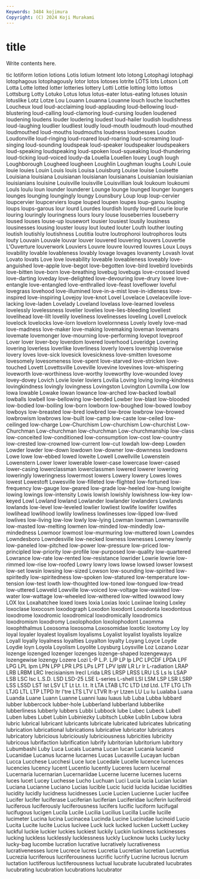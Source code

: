 ```yaml
---
Keywords: 3484 kojimura
Copyright: (C) 2024 Koji Murakami
---
```


# title

Write contents here.



tic lotiform lotion lotions Lotis lotium lotment
loto lotong Lotophagi lotophagi lotophagous lotophagously lotor lotos lotoses lotrite
LOTS lots Lotson Lott Lotta Lotte lotted lotter lotteries lottery
Lotti Lottie lotting lotto lottos Lottsburg Lotty Lotuko Lotus lotus
lotus-eater lotus-eating lotuses lotusin lotuslike Lotz Lotze Lou Louann Louanna
Louanne louch louche louchettes Loucheux loud loud-acclaiming loud-applauding loud-bellowing loud-blustering
loud-calling loud-clamoring loud-cursing louden loudened loudening loudens louder loudering loudest
loud-hailer loudish loudishness loud-laughing loudlier loudliest loudly loud-mouth loudmouth loud-mouthed
loudmouthed loud-mouths loudmouths loudness loudnesses Loudon Loudonville loud-ringing loud-roared loud-roaring
loud-screaming loud-singing loud-sounding loudspeak loud-speaker loudspeaker loudspeakers loud-speaking loudspeaking loud-spoken
loud-squeaking loud-thundering loud-ticking loud-voiced loudy-da Louella Louellen louey Lough lough
Loughborough Lougheed lougheen Loughlin Loughman loughs Louhi Louie louie louies
Louin Louis louis Louisa Louisburg Louise louise Louisette Louisiana louisiana
Louisianan louisianan louisianans Louisianian louisianian louisianians louisine Louisville louisville Louisvillian
louk loukoum loukoumi Louls loulu loun lounder lounderer Lounge lounge
lounged lounger loungers lounges lounging loungingly loungy Lounsbury Loup loup
loup-cervier loupcervier loupcerviers loupe louped loupen loupes loup-garou louping loups
loups-garous lour lourd Lourdes lourdish lourdy loured Lourie lourie louring
louringly louringness lours loury louse louseberries louseberry loused louses louse-up
lousewort lousier lousiest lousily lousiness lousinesses lousing louster lousy lout
louted louter Louth louther louting loutish loutishly loutishness Loutitia loutre
loutrophoroi loutrophoros louts louty Louvain Louvale louvar louver louvered louvering
louvers Louvertie L'Ouverture louverwork Louviers Louvre louvre louvred louvres Loux
Louys lovability lovable lovableness lovably lovage lovages lovanenty Lovash lovat
Lovato lovats Love love loveability loveable loveableness loveably love-anguished love-apple
love-begot love-begotten love-bird lovebird lovebirds love-bitten love-born love-breathing lovebug lovebugs
love-crossed loved love-darting loveday love-delighted love-devouring love-drury lovee love-entangle love-entangled
love-enthralled love-feast loveflower loveful lovegrass lovehood love-illumined love-in-a-mist love-in-idleness love-inspired
love-inspiring Lovejoy love-knot Lovel Lovelace Lovelaceville love-lacking love-laden Lovelady Loveland
lovelass love-learned loveless lovelessly lovelessness lovelier lovelies love-lies-bleeding loveliest lovelihead
love-lilt lovelily loveliness lovelinesses loveling Lovell Lovelock lovelock lovelocks love-lorn
lovelorn lovelornness Lovely lovely love-mad love-madness love-maker love-making lovemaking loveman
lovemans lovemate lovemonger love-mourning love-performing lovepot loveproof Lover lover lover-boy
loverdom lovered loverhood Loveridge Lovering lovering loverless loverlike loverliness loverly
lovers lovership loverwise lovery loves love-sick lovesick lovesickness love-smitten lovesome
lovesomely lovesomeness love-spent love-starved love-stricken love-touched Lovett Lovettsville Loveville lovevine
lovevines love-whispering loveworth love-worthiness love-worthy loveworthy love-wounded lovey lovey-dovey Lovich
Lovie lovier loviers Lovilia Loving loving loving-kindness lovingkindness lovingly lovingness
Lovingston Lovington Lovmilla Low low lowa lowable Lowake lowan lowance
low-arched low-backed lowball lowballs lowbell low-bellowing low-bended Lowber low-blast low-blooded
low-bodied low-boiling low-born lowborn low-boughed low-bowed lowboy lowboys low-breasted low-bred
lowbred low-brow lowbrow low-browed lowbrowism lowbrows low-built low-camp low-caste low-ceiled
low-ceilinged low-charge Low-Churchism Low-churchism Low-churchist Low-Churchman Low-churchman low-churchman Low-churchmanship low-class
low-conceited low-conditioned low-consumption low-cost low-country low-crested low-crowned low-current low-cut lowdah
low-deep Lowden Lowder lowder low-down lowdown low-downer low-downness lowdowns Lowe
lowe low-ebbed lowed loweite Lowell Lowellville Lowenstein Lowenstern Lower lower
lowerable lower-case lowercase lower-cased lower-casing lowerclassman lowerclassmen lowered lowerer lowering
loweringly loweringness lowermost lowers Lowery lowery Lowes lowes lowest Lowestoft
Lowesville low-filleted low-flighted low-fortuned low-frequency low-gauge low-geared low-grade low-heeled low-hung
lowigite lowing lowings low-intensity Lowis lowish lowishly lowishness low-key low-keyed
Lowl Lowland lowland Lowlander lowlander lowlanders Lowlands lowlands low-level low-leveled
lowlier lowliest lowlife lowlifer lowlifes lowlihead lowlihood lowlily lowliness lowlinesses
low-lipped low-lived lowlives low-living low-low lowly low-lying Lowman lowman Lowmansville
low-masted low-melting lowmen low-minded low-mindedly low-mindedness Lowmoor lowmost low-murmuring low-muttered
lown Lowndes Lowndesboro Lowndesville low-necked lowness lownesses Lowney lownly low-paneled
low-pitched low-power low-pressure low-priced low-principled low-priority low-profile low-purposed low-quality low-quartered
Lowrance low-rate low-rented low-resistance lowrider Lowrie lowrie low-rimmed low-rise low-roofed
Lowry lowry lows lowse lowsed lowser lowsest low-set lowsin lowsing
low-sized Lowson low-sounding low-spirited low-spiritedly low-spiritedness low-spoken low-statured low-temperature low-tension
low-test lowth low-thoughted low-toned low-tongued low-tread low-uttered Lowveld Lowville low-voiced
low-voltage low-waisted low-water low-wattage low-wheeled low-withered low-witted lowwood lowy LOX
lox Loxahatchee loxed loxes loxia Loxias loxic Loxiinae loxing Loxley
loxoclase loxocosm loxodograph Loxodon loxodont Loxodonta loxodontous loxodrome loxodromic loxodromical
loxodromically loxodromics loxodromism loxodromy Loxolophodon loxolophodont Loxomma loxophthalmus Loxosoma loxosoma
Loxosomidae loxotic loxotomy Loy loy loyal loyaler loyalest loyalism loyalisms
Loyalist loyalist loyalists loyalize Loyall loyally loyalness loyalties Loyalton loyalty
Loyang Loyce Loyde Loydie loyn Loyola Loyolism Loyolite Loysburg Loysville
Loz Lozano Lozar lozenge lozenged lozenger lozenges lozenge-shaped lozengeways lozengewise
lozengy Lozere Lozi L-P L.P. L/P LP lp LPC LPCDF
LPDA LPF LPG LPL lpm LPN LPP LPR LPS LPs
LPT LPV lpW LR Lr lr L-radiation LRAP LRB LRBM
LRC lrecisianism lrecl Lrida LRS LRSP LRSS LRU LS Ls
ls LSAP LSB LSC lsc L.S.D. LSD LSD-25 LSE L-series
L-shell LSI LSM LSP LSR LSRP LSS LSSD LST lst
LSV LT Lt Lt. l.t. lt LTA LTAB LTC LTD
Ltd Ltd. LTF LTG LTh LTJG LTL LTP LTPD ltr
l'tre LTS LTV LTVR lt-yr Ltzen LU Lu lu Lualaba
Luana Luanda Luane Luann Luanne Luanni luau luaus lub Luba
Lubba lubbard lubber lubbercock lubber-hole Lubberland lubberland lubberlike lubberliness lubberly
lubbers Lubbi Lubbock lube Lubec Lubeck Lubell Luben lubes Lubet
Lubin Lubiniezky Lubitsch Lubke Lublin Lubow lubra lubric lubrical lubricant
lubricants lubricate lubricated lubricates lubricating lubrication lubricational lubrications lubricative lubricator
lubricators lubricatory lubricious lubriciously lubriciousness lubricities lubricity lubricous lubrifaction lubrification
lubrify lubritorian lubritorium lubritory Lubumbashi Luby Luca Lucais Lucama Lucan
lucan Lucania lucanid Lucanidae Lucanus lucarne lucarnes Lucas Lucasville Lucayan
lucban Lucca Lucchese Lucchesi Luce luce Lucedale Lucelle lucence lucences
lucencies lucency lucent Lucentio lucently Luceres lucern lucernal Lucernaria lucernarian
Lucernariidae Lucerne lucerne lucernes lucerns luces lucet Lucey Luchesse Lucho
Luchuan Luci Lucia lucia Lucian lucian Luciana Lucianne Luciano Lucias
lucible Lucic lucid lucida lucidae lucidities lucidity lucidly lucidness lucidnesses
Lucie Lucien Lucienne Lucier lucifee Lucifer lucifer luciferase Luciferian luciferian
Luciferidae luciferin luciferoid luciferous luciferously luciferousness lucifers lucific luciform lucifugal
lucifugous lucigen Lucila Lucile Lucilia Lucilius Lucilla Lucille lucille lucimeter
Lucina lucina Lucinacea Lucinda Lucine Lucinidae lucinoid Lucio Lucita Lucite
lucite Lucius lucivee Luck luck lucked lucken Luckett Luckey luckful
luckie luckier luckies luckiest luckily Luckin luckiness luckinesses lucking luckless
lucklessly lucklessness luckly Lucknow lucks Lucky lucky lucky-bag lucombe lucration
lucrative lucratively lucrativeness lucrativenesses lucre Lucrece lucres Lucretia Lucretian lucretian
Lucretius Lucrezia lucriferous lucriferousness lucrific lucrify Lucrine lucrous lucrum luctation
luctiferous luctiferousness luctual lucubrate lucubrated lucubrates lucubrating lucubration lucubrations lucubrator
